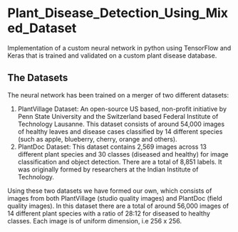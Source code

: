 # Plant_Disease_Detection_Using_Mixed_Dataset

Implementation of a custom neural network in python using TensorFlow and Keras that is trained and validated on a custom plant disease database.

## The Datasets

The neural network has been trained on a merger of two different datasets:

1. PlantVillage Dataset: An open-source US based, non-profit initiative by Penn State University and the Switzerland based Federal Institute of Technology Lausanne. This dataset consists of around 54,000 images of healthy leaves and disease cases classified by 14 different species (such as apple, blueberry, cherry, orange and others).
2. PlantDoc Dataset: This dataset contains 2,569 images across 13 different plant species and 30 classes (diseased and healthy) for image classification and object detection. There are a total of 8,851 labels. It was originally formed by researchers at the Indian Institute of Technology.

Using these two datasets we have formed our own, which consists of images from both PlantVillage (studio quality images) and PlantDoc (field quality images). In this dataset there are a total of around 56,000 images of 14 different plant species with a ratio of 28:12 for diseased to healthy classes. Each image is of uniform dimension, i.e 256 x 256.
